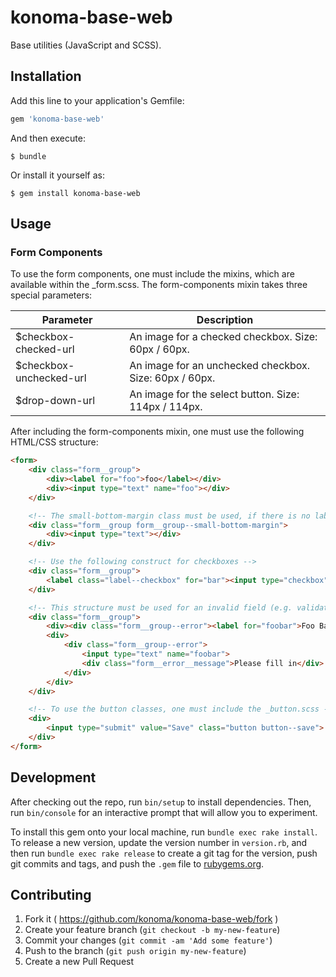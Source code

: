 # konoma-base-web

Base utilities (JavaScript and SCSS).

## Installation

Add this line to your application's Gemfile:

```ruby
gem 'konoma-base-web'
```

And then execute:

    $ bundle

Or install it yourself as:

    $ gem install konoma-base-web

## Usage

### Form Components

To use the form components, one must include the mixins, which are available within the _form.scss. The form-components mixin takes three special parameters:

| Parameter | Description |
| --------- | ----------- |
| $checkbox-checked-url | An image for a checked checkbox. Size: 60px / 60px. |
| $checkbox-unchecked-url | An image for an unchecked checkbox. Size: 60px / 60px. |
| $drop-down-url | An image for the select button. Size: 114px / 114px. |

After including the form-components mixin, one must use the following HTML/CSS structure:

```html
<form>
    <div class="form__group">
        <div><label for="foo">foo</label></div>
        <div><input type="text" name="foo"></div>
    </div>

    <!-- The small-bottom-margin class must be used, if there is no label between the previous input and this one -->
    <div class="form__group form__group--small-bottom-margin">
        <div><input type="text"></div>
    </div>

    <!-- Use the following construct for checkboxes -->
    <div class="form__group">
        <label class="label--checkbox" for="bar"><input type="checkbox" name="bar" value="" checked="checked"> Foo Bar.</label>
    </div>

    <!-- This structure must be used for an invalid field (e.g. validation error, empty, ...) -->
    <div class="form__group">
        <div><div class="form__group--error"><label for="foobar">Foo Bar</label></div></div>
        <div>
            <div class="form__group--error">
                <input type="text" name="foobar">
                <div class="form__error__message">Please fill in</div>
            </div>
        </div>
    </div>

    <!-- To use the button classes, one must include the _button.scss -->
    <div>
        <input type="submit" value="Save" class="button button--save">
    </div>
</form>
```

## Development

After checking out the repo, run `bin/setup` to install dependencies. Then, run `bin/console` for an interactive prompt that will allow you to experiment.

To install this gem onto your local machine, run `bundle exec rake install`. To release a new version, update the version number in `version.rb`, and then run `bundle exec rake release` to create a git tag for the version, push git commits and tags, and push the `.gem` file to [rubygems.org](https://rubygems.org).

## Contributing

1. Fork it ( https://github.com/konoma/konoma-base-web/fork )
2. Create your feature branch (`git checkout -b my-new-feature`)
3. Commit your changes (`git commit -am 'Add some feature'`)
4. Push to the branch (`git push origin my-new-feature`)
5. Create a new Pull Request
